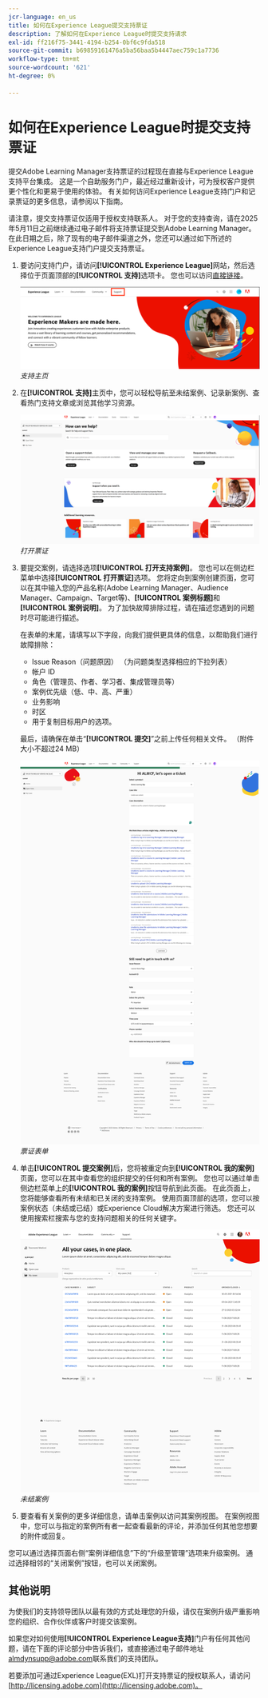 ```yaml
---
jcr-language: en_us
title: 如何在Experience League提交支持票证
description: 了解如何在Experience League时提交支持请求
exl-id: ff216f75-3441-4194-b254-0bf6c9fda518
source-git-commit: b69859161476a5ba56baa5b4447aec759c1a7736
workflow-type: tm+mt
source-wordcount: '621'
ht-degree: 0%

---
```


# 如何在Experience League时提交支持票证

提交Adobe Learning Manager支持票证的过程现在直接与Experience League支持平台集成。 这是一个自助服务门户，最近经过重新设计，可为授权客户提供更个性化和更易于使用的体验。 有关如何访问Experience League支持门户和记录票证的更多信息，请参阅以下指南。

请注意，提交支持票证仅适用于授权支持联系人。 对于您的支持查询，请在2025年5月11日之前继续通过电子邮件将支持票证提交到Adobe Learning Manager。 在此日期之后，除了现有的电子邮件渠道之外，您还可以通过如下所述的Experience League支持门户提交支持票证。

1. 要访问支持门户，请访问&#x200B;**[!UICONTROL Experience League]**&#x200B;网站，然后选择位于页面顶部的&#x200B;**[!UICONTROL 支持]**&#x200B;选项卡。 您也可以访问[直接链接](https://experienceleague.adobe.com/home?lang=zh-Hans#support)。

   ![](assets/support.png)
   _支持主页_

2. 在&#x200B;**[!UICONTROL 支持]**&#x200B;主页中，您可以轻松导航至未结案例、记录新案例、查看热门支持文章或浏览其他学习资源。

   ![](assets/open-ticket.png)
   _打开票证_

3. 要提交案例，请选择选项&#x200B;**[!UICONTROL 打开支持案例]**。 您也可以在侧边栏菜单中选择&#x200B;**[!UICONTROL 打开票证]**&#x200B;选项。 您将定向到案例创建页面，您可以在其中输入您的产品名称(Adobe Learning Manager、Audience Manager、Campaign、Target等)、**[!UICONTROL 案例标题]**&#x200B;和&#x200B;**[!UICONTROL 案例说明]**。 为了加快故障排除过程，请在描述您遇到的问题时尽可能进行描述。

   在表单的末尾，请填写以下字段，向我们提供更具体的信息，以帮助我们进行故障排除：

   * Issue Reason（问题原因） （为问题类型选择相应的下拉列表）
   * 帐户 ID
   * 角色（管理员、作者、学习者、集成管理员等）
   * 案例优先级（低、中、高、严重）
   * 业务影响
   * 时区
   * 用于复制目标用户的选项。

   最后，请确保在单击“**[!UICONTROL 提交]**”之前上传任何相关文件。 （附件大小不超过24 MB）

   ![](assets/ticket-form.png)
   _票证表单_

4. 单击&#x200B;**[!UICONTROL 提交案例]**&#x200B;后，您将被重定向到&#x200B;**[!UICONTROL 我的案例]**&#x200B;页面，您可以在其中查看您的组织提交的任何和所有案例。 您也可以通过单击侧边栏菜单上的&#x200B;**[!UICONTROL 我的案例]**&#x200B;按钮导航到此页面。 在此页面上，您将能够查看所有未结和已关闭的支持案例。 使用页面顶部的选项，您可以按案例状态（未结或已结）或Experience Cloud解决方案进行筛选。 您还可以使用搜索栏搜索与您的支持问题相关的任何关键字。

   ![](assets/open-cases.png)
   _未结案例_

5. 要查看有关案例的更多详细信息，请单击案例以访问其案例视图。 在案例视图中，您可以与指定的案例所有者一起查看最新的评论，并添加任何其他您想要的附件或回复。

您可以通过选择页面右侧“案例详细信息”下的“升级至管理”选项来升级案例。 通过选择相邻的“关闭案例”按钮，也可以关闭案例。

## 其他说明

为使我们的支持领导团队以最有效的方式处理您的升级，请仅在案例升级严重影响您的组织、合作伙伴或客户时提交该案例。

如果您对如何使用&#x200B;**[!UICONTROL Experience League支持]**&#x200B;门户有任何其他问题，请在下面的评论部分中告诉我们，或直接通过电子邮件地址[almdynsupp@adobe.com](mailto:almdynsupp@adobe.com)联系我们的支持团队。

若要添加可通过Experience League(EXL)打开支持票证的授权联系人，请访问[http://licensing.adobe.com](http://licensing.adobe.com)。
